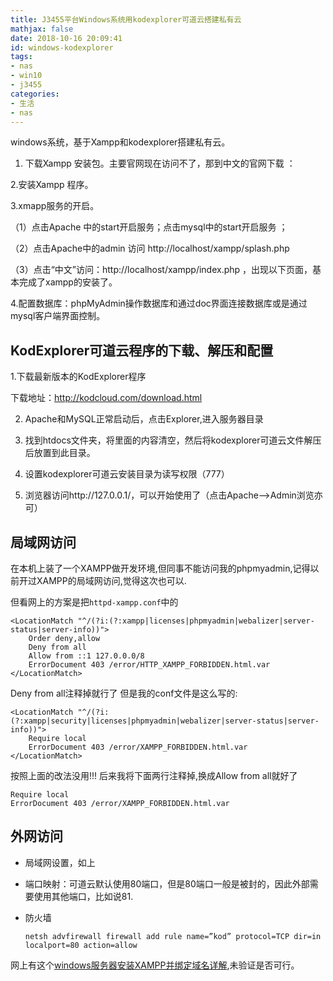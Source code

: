 ```yaml
---
title: J3455平台Windows系统用kodexplorer可道云搭建私有云
mathjax: false
date: 2018-10-16 20:09:41
id: windows-kodexplorer
tags:
- nas
- win10
- j3455
categories:
- 生活
- nas
---
```


windows系统，基于Xampp和kodexplorer搭建私有云。

<!---more--->

1. 下载Xampp 安装包。主要官网现在访问不了，那到中文的官网下载 ：

2.安装Xampp 程序。

3.xmapp服务的开启。

（1）点击Apache 中的start开启服务；点击mysql中的start开启服务 ；

（2）点击Apache中的admin 访问 http://localhost/xampp/splash.php

（3）点击“中文”访问：http://localhost/xampp/index.php ，出现以下页面，基本完成了xampp的安装了。

4.配置数据库：phpMyAdmin操作数据库和通过doc界面连接数据库或是通过mysql客户端界面控制。

## KodExplorer可道云程序的下载、解压和配置

1.下载最新版本的KodExplorer程序

下载地址：http://kodcloud.com/download.html

2. Apache和MySQL正常启动后，点击Explorer,进入服务器目录

3. 找到htdocs文件夹，将里面的内容清空，然后将kodexplorer可道云文件解压后放置到此目录。

4. 设置kodexplorer可道云安装目录为读写权限（777）

5. 浏览器访问http://127.0.0.1/，可以开始使用了（点击Apache-->Admin浏览亦可）

## 局域网访问

在本机上装了一个XAMPP做开发环境,但同事不能访问我的phpmyadmin,记得以前开过XAMPP的局域网访问,觉得这次也可以.

但看网上的方案是把`httpd-xampp.conf`中的

```
<LocationMatch "^/(?i:(?:xampp|licenses|phpmyadmin|webalizer|server-status|server-info))">
    Order deny,allow
    Deny from all
    Allow from ::1 127.0.0.0/8 
    ErrorDocument 403 /error/HTTP_XAMPP_FORBIDDEN.html.var
</LocationMatch>
```

Deny from all注释掉就行了
但是我的conf文件是这么写的:

```
<LocationMatch "^/(?i:(?:xampp|security|licenses|phpmyadmin|webalizer|server-status|server-info))">
    Require local
    ErrorDocument 403 /error/XAMPP_FORBIDDEN.html.var
</LocationMatch>
```

按照上面的改法没用!!!
后来我将下面两行注释掉,换成Allow from all就好了

```
Require local
ErrorDocument 403 /error/XAMPP_FORBIDDEN.html.var
```

## 外网访问

- 局域网设置，如上

- 端口映射：可道云默认使用80端口，但是80端口一般是被封的，因此外部需要使用其他端口，比如说81.

- 防火墙

  `netsh advfirewall firewall add rule name=”kod” protocol=TCP dir=in localport=80 action=allow`



网上有这个[windows服务器安装XAMPP并绑定域名详解](https://www.weixing.me/webdesign/windows-cvm-xampp-domain/),未验证是否可行。